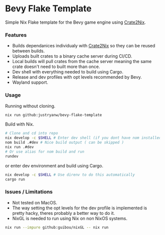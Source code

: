 # Bevy Flake Template
Simple Nix Flake template for the Bevy game engine using [Crate2Nix](https://github.com/nix-community/crate2nix).

### Features
- Builds dependanices individualy with [Crate2Nix](https://github.com/nix-community/crate2nix) so they can be reused between builds.
- Uploads built crates to a binary cache server during CI/CD.
- Local builds will pull crates from the cache server meaning the same crate doesn't need to built more than once.
- Dev shell with everything needed to build using Cargo.
- Release and dev profiles with opt levels recommended by Bevy.
- Wayland support.

### Usage

Running without cloning.
```bash
nix run github:justryanw/bevy-flake-template
```

Build with Nix.
```bash
# Clone and cd into repo
nix develop -c $SHELL # Enter dev shell (if you dont have nom installed)
nom build .#dev # Nice build output ( can be skipped )
nix run .#dev
# Or use alias for nom build and run
rundev
```

or enter dev environment and build using Cargo.
```bash
nix develop -c $SHELL # Use direnv to do this automatically
cargo run
```

### Issues / Limitations

- Not tested on MacOS.
- The way setting the opt levels for the dev profile is implemented is pretty hacky, theres probably a better way to do it.
- NixGL is needed to run using Nix on non NixOS systems.
```bash
nix run --impure github:guibou/nixGL -- nix run
```
